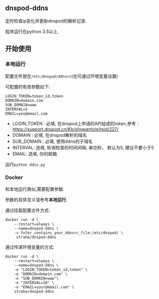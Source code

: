 ## dnspod-ddns

定时检查ip变化并更新dnspod的解析记录.

程序运行在python 3.5以上.

## 开始使用

### 本地运行

配置文件放在`/etc/dnspod/ddnsrc`(也可通过环境变量设置)

可配置的有效参数如下:
```
LOGIN_TOKEN=token_id,token
DOMAIN=domain.com
SUB_DOMAIN=www
INTERVAL=5
EMAIL=you@email.com
```

* LOGIN_TOKEN : 必填, 在dnspod上申请的API组成的token,参考：https://support.dnspod.cn/Kb/showarticle/tsid/227/
* DOMAIN : 必填, 在dnspod解析的域名
* SUB_DOMAIN : 必填, 使用ddns的子域名
* INTERVAL: 选填, 轮询检查的时间间隔, 单位秒， 默认为5, 建议不要小于5
* EMAIL: 选填, 你的邮箱

运行`python ddns.py`

### Docker

和本地运行类似,需要配置参数.

参数的具体含义请参考**本地运行**.

通过挂载配置文件方式:

```
docker run -d \
    --restart=always \
    --name=dnspod-ddns \
    -v foler_contains_your_ddnsrc_file:/etc/dnspod/ \
     strahe/dnspod-ddns
 ```

通过传递环境变量的方式:

```
docker run -d \
    --restart=always \
    --name=dnspod-ddns \
    -e "LOGIN_TOKEN=token_id,token" \
    -e "DOMAIN=domain.com" \
    -e "SUB_DOMAIN=www"\
    -e "INTERVAL=10" \
    -e "EMAIL=your@email.com" \
    strahe/dnspod-ddns
```
